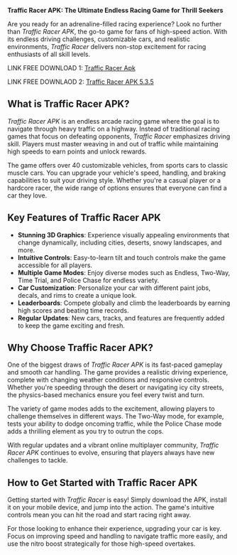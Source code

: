 **Traffic Racer APK: The Ultimate Endless Racing Game for Thrill Seekers**

Are you ready for an adrenaline-filled racing experience? Look no further than *Traffic Racer APK*, the go-to game for fans of high-speed action. With its endless driving challenges, customizable cars, and realistic environments, *Traffic Racer* delivers non-stop excitement for racing enthusiasts of all skill levels.

LINK FREE DOWNLOAD 1: [Traffic Racer Apk](https://apktodo.io/traffic-racer-pro/)

LINK FREE DOWNLAOD 2: [Traffic Racer APK 5.3.5](https://apktodo.net/traffic-racer/)

## What is Traffic Racer APK?

*Traffic Racer APK* is an endless arcade racing game where the goal is to navigate through heavy traffic on a highway. Instead of traditional racing games that focus on defeating opponents, *Traffic Racer* emphasizes driving skill. Players must master weaving in and out of traffic while maintaining high speeds to earn points and unlock rewards.

The game offers over 40 customizable vehicles, from sports cars to classic muscle cars. You can upgrade your vehicle's speed, handling, and braking capabilities to suit your driving style. Whether you're a casual player or a hardcore racer, the wide range of options ensures that everyone can find a car they love.

## Key Features of Traffic Racer APK

- **Stunning 3D Graphics**: Experience visually appealing environments that change dynamically, including cities, deserts, snowy landscapes, and more.
- **Intuitive Controls**: Easy-to-learn tilt and touch controls make the game accessible for all players.
- **Multiple Game Modes**: Enjoy diverse modes such as Endless, Two-Way, Time Trial, and Police Chase for endless variety.
- **Car Customization**: Personalize your car with different paint jobs, decals, and rims to create a unique look.
- **Leaderboards**: Compete globally and climb the leaderboards by earning high scores and beating time records.
- **Regular Updates**: New cars, tracks, and features are frequently added to keep the game exciting and fresh.

## Why Choose Traffic Racer APK?

One of the biggest draws of *Traffic Racer APK* is its fast-paced gameplay and smooth car handling. The game provides a realistic driving experience, complete with changing weather conditions and responsive controls. Whether you're speeding through the desert or navigating icy city streets, the physics-based mechanics ensure you feel every twist and turn.

The variety of game modes adds to the excitement, allowing players to challenge themselves in different ways. The Two-Way mode, for example, tests your ability to dodge oncoming traffic, while the Police Chase mode adds a thrilling element as you try to outrun the cops.

With regular updates and a vibrant online multiplayer community, *Traffic Racer APK* continues to evolve, ensuring that players always have new challenges to tackle.

## How to Get Started with Traffic Racer APK

Getting started with *Traffic Racer* is easy! Simply download the APK, install it on your mobile device, and jump into the action. The game's intuitive controls mean you can hit the road and start racing right away.

For those looking to enhance their experience, upgrading your car is key. Focus on improving speed and handling to navigate traffic more easily, and use the nitro boost strategically for those high-speed overtakes.
